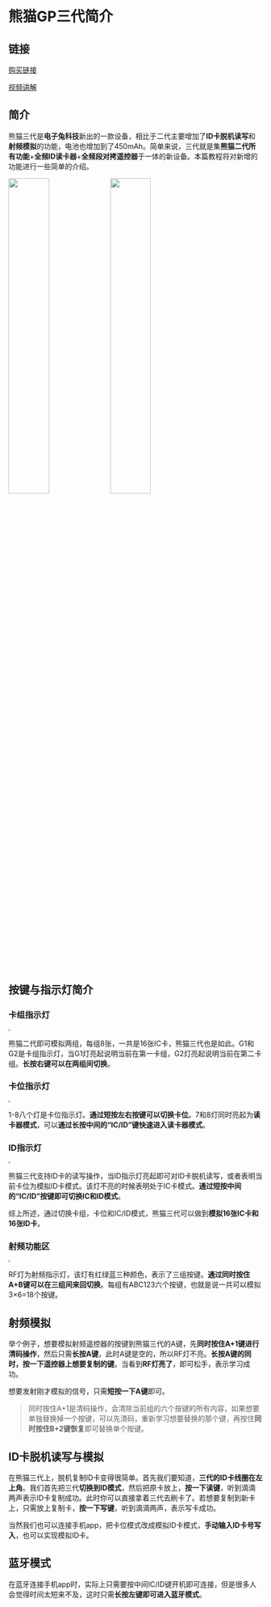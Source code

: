 # 熊猫GP三代简介



## 链接

[购买链接](https://shop268727414.taobao.com/)

[视频讲解](https://b23.tv/2I6A4qg)




## 简介

熊猫三代是**电子兔科技**新出的一款设备，相比于二代主要增加了**ID卡脱机读写**和**射频模拟**的功能，电池也增加到了450mAh。简单来说，三代就是集**熊猫二代所有功能**+**全频ID读卡器**+**全频段对拷遥控器**于一体的新设备。本篇教程将对新增的功能进行一些简单的介绍。

<img src="https://s1.ax1x.com/2023/07/04/pCste9f.png" width="40%; text-align:center" /><img src="https://s1.ax1x.com/2023/07/04/pCstFHA.png" width="40%;" />



## 按键与指示灯简介

### 卡组指示灯

<img src="https://s1.ax1x.com/2023/07/04/pCst9je.png" style="zoom:25%;" />

熊猫二代即可模拟两组，每组8张，一共是16张IC卡，熊猫三代也是如此。G1和G2是卡组指示灯，当G1灯亮起说明当前在第一卡组，G2灯亮起说明当前在第二卡组。**长按右键可以在两组间切换**。

### 卡位指示灯
<img src="https://s1.ax1x.com/2023/07/04/pCstiBd.png" style="zoom:25%;" />

1-8八个灯是卡位指示灯。**通过短按左右按键可以切换卡位**。7和8灯同时亮起为**读卡器模式**，可以**通过长按中间的“IC/ID”键快速进入读卡器模式**。


### ID指示灯

<img src="https://s1.ax1x.com/2023/07/04/pCstPnH.png" style="zoom:25%;" />

熊猫三代支持ID卡的读写操作，当ID指示灯亮起即可对ID卡脱机读写，或者表明当前卡位为模拟ID卡模式。该灯不亮的时候表明处于IC卡模式。**通过短按中间的“IC/ID”按键即可切换IC和ID模式**。  

综上所述，通过切换卡组，卡位和IC/ID模式，熊猫三代可以做到**模拟16张IC卡和16张ID卡**。

### 射频功能区
<img src="https://s1.ax1x.com/2023/07/04/pCstAAI.png" style="zoom:25%;" />

RF灯为射频指示灯，该灯有红绿蓝三种颜色，表示了三组按键。**通过同时按住A+B键可以在三组间来回切换**。每组有ABC123六个按键，也就是说一共可以模拟3×6=18个按键。

## 射频模拟

举个例子，想要模拟射频遥控器的按键到熊猫三代的A键，先**同时按住A+1键进行清码操作**，然后只需**长按A键**，此时A键是空的，所以RF灯不亮。**长按A键的同时，按一下遥控器上想要复制的键**。当看到**RF灯亮了**，即可松手，表示学习成功。

想要发射刚才模拟的信号，只需**短按一下A键**即可。

> 同时按住A+1是清码操作，会清除当前组的六个按键的所有内容，如果想要单独替换掉一个按键，可以先清码，重新学习想要替换的那个键，再按住**同时按住B+2键恢复**即可替换单个按键。

## ID卡脱机读写与模拟

在熊猫三代上，脱机复制ID卡变得很简单。首先我们要知道，**三代的ID卡线圈在左上角**。我们首先把三代**切换到ID模式**，然后把原卡放上，**按一下读键**，听到滴滴两声表示ID卡复制成功。此时你可以直接拿着三代去刷卡了。若想要复制到新卡上，只需放上复制卡，**按一下写键**，听到滴滴两声，表示写卡成功。

当然我们也可以连接手机app，把卡位模式改成模拟ID卡模式，**手动输入ID卡号写入**，也可以实现模拟ID卡。

## 蓝牙模式

在蓝牙连接手机app时，实际上只需要按中间IC/ID键开机即可连接，但是很多人会觉得时间太短来不及，这时只需**长按左键即可进入蓝牙模式**。

